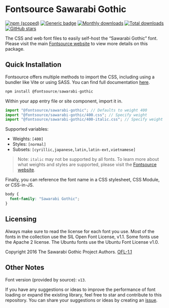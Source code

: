 # Fontsource Sawarabi Gothic

[![npm (scoped)](https://img.shields.io/npm/v/@fontsource/sawarabi-gothic?color=brightgreen)](https://www.npmjs.com/package/@fontsource/sawarabi-gothic) [![Generic badge](https://img.shields.io/badge/fontsource-passing-brightgreen)](https://github.com/fontsource/fontsource) [![Monthly downloads](https://badgen.net/npm/dm/@fontsource/sawarabi-gothic)](https://github.com/fontsource/fontsource) [![Total downloads](https://badgen.net/npm/dt/@fontsource/sawarabi-gothic)](https://github.com/fontsource/fontsource) [![GitHub stars](https://img.shields.io/github/stars/fontsource/fontsource.svg?style=social&label=Star)](https://github.com/fontsource/fontsource/stargazers)

The CSS and web font files to easily self-host the “Sawarabi Gothic” font. Please visit the main [Fontsource website](https://fontsource.org/fonts/sawarabi-gothic) to view more details on this package.

## Quick Installation

Fontsource offers multiple methods to import the CSS, including using a bundler like Vite or using SASS. You can find full documentation [here](https://fontsource.org/docs/getting-started/introduction).

```javascript
npm install @fontsource/sawarabi-gothic
```

Within your app entry file or site component, import it in.

```javascript
import "@fontsource/sawarabi-gothic"; // Defaults to weight 400
import "@fontsource/sawarabi-gothic/400.css"; // Specify weight
import "@fontsource/sawarabi-gothic/400-italic.css"; // Specify weight and style
```

Supported variables:
- Weights: `[400]`
- Styles: `[normal]`
- Subsets: `[cyrillic,japanese,latin,latin-ext,vietnamese]`

> Note: `italic` may not be supported by all fonts. To learn more about what weights and styles are supported, please visit the [Fontsource website](https://fontsource.org/fonts/sawarabi-gothic).

Finally, you can reference the font name in a CSS stylesheet, CSS Module, or CSS-in-JS.

```css
body {
  font-family: "Sawarabi Gothic";
}
```

## Licensing
Always make sure to read the license for each font you use. Most of the fonts in the collection use the SIL Open Font License, v1.1. Some fonts use the Apache 2 license. The Ubuntu fonts use the Ubuntu Font License v1.0.

Copyright 2016 The Sawarabi Gothic Project Authors.
[OFL-1.1](https://openfontlicense.org)

## Other Notes
Font version (provided by source): `v13`.

If you have any suggestions or ideas to improve the performance of font loading or expand the existing library, feel free to star and contribute to this repository. You can share your suggestions or ideas by creating an [issue](https://github.com/fontsource/fontsource/issues).